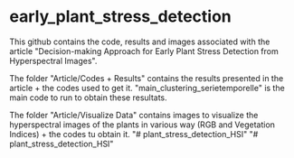 # early_plant_stress_detection

This github contains the code, results and images associated with the article "Decision-making Approach for Early Plant Stress
Detection from Hyperspectral Images".

The folder "Article/Codes + Results" contains the results presented in the article + the codes used to get it. 
"main_clustering_serietemporelle" is the main code to run to obtain these resultats.

The folder "Article/Visualize Data" contains images to visualize the hyperspectral images of the plants in various way (RGB and Vegetation Indices) + the codes tu obtain it.
"# plant_stress_detection_HSI" 
"# plant_stress_detection_HSI" 
